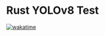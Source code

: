 # Rust YOLOv8 Test

[![wakatime](https://wakatime.com/badge/github/kaganege/rust-yolov8.svg)](https://wakatime.com/badge/github/kaganege/rust-yolov8)
